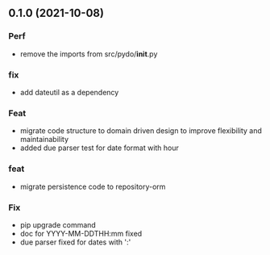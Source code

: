 ## 0.1.0 (2021-10-08)

### Perf

- remove the imports from src/pydo/__init__.py

### fix

- add dateutil as a dependency

### Feat

- migrate code structure to domain driven design to improve flexibility and maintainability
- added due parser test for date format with hour

### feat

- migrate persistence code to repository-orm

### Fix

- pip upgrade command
- doc for YYYY-MM-DDTHH:mm fixed
- due parser fixed for dates with ':'
